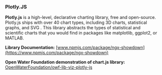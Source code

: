### Plotly.JS

**Plotly.js** is a high-level, declarative charting library, free and open-source. Plotly.js ships with over 40 chart types, including 3D charts, statistical graphs, and SVG . This library abstracts the types of statistical and scientific charts that you would find in packages like matplotlib, ggplot2, or MATLAB.

**Library Documentation:**  [www.npmjs.com/package/ngx-showdown](https://www.npmjs.com/package/ngx-showdown)

**Open Water Foundation demonstration of chart.js library:**  [OpenWaterFoundation/owf-lib-viz-plotly-js](https://github.com/OpenWaterFoundation/owf-lib-viz-plotly-js)

